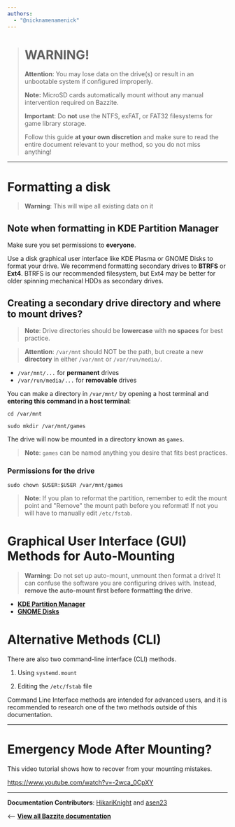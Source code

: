 ```yaml
---
authors:
  - "@nicknamenamenick"
---
```


<!-- ANCHOR: METADATA -->
<!--{"url_discourse": "https://universal-blue.discourse.group/docs?topic=970", "fetched_at": "2024-09-03 16:43:14.005694+00:00"}-->
<!-- ANCHOR_END: METADATA -->

> # WARNING!
>
> **Attention**: You may lose data on the drive(s) or result in an unbootable system if configured improperly.
>
> **Note:** MicroSD cards automatically mount without any manual intervention required on Bazzite.
>
> **Important**: Do **not** use the NTFS, exFAT, or FAT32 filesystems for game library storage.
>
> Follow this guide **at your own discretion** and make sure to read the entire document relevant to your method, so you do not miss anything!

<hr>

# Formatting a disk

> **Warning**: This will wipe all existing data on it

## Note when formatting in **KDE Partition Manager**

Make sure you set permissions to **everyone**.

Use a disk graphical user interface like KDE Plasma or GNOME Disks to format your drive. We recommend formatting secondary drives to **BTRFS** or **Ext4**. BTRFS is our recommended filesystem, but Ext4 may be better for older spinning mechanical HDDs as secondary drives.

## Creating a secondary drive directory and where to mount drives?

> **Note**: Drive directories should be **lowercase** with **no spaces** for best practice.

> **Attention**: `/var/mnt` should NOT be the path, but create a new **directory** in either `/var/mnt` or `/var/run/media/`.

- `/var/mnt/...` for **permanent** drives
- `/var/run/media/...` for **removable** drives

You can make a directory in `/var/mnt/` by opening a host terminal and **entering this command in a host terminal**:

```command
cd /var/mnt
```

```command
sudo mkdir /var/mnt/games
```

The drive will now be mounted in a directory known as `games`.

> **Note**: `games` can be named anything you desire that fits best practices.

### Permissions for the drive

```command
sudo chown $USER:$USER /var/mnt/games
```

> **Note**: If you plan to reformat the partition, remember to edit the mount point and "Remove" the mount path before you reformat! If not you will have to manually edit `/etc/fstab`.

# Graphical User Interface (GUI) Methods for Auto-Mounting

> **Warning**: Do not set up auto-mount, unmount then format a drive! It can confuse the software you are configuring drives with. Instead, **remove the auto-mount first before formatting the drive**.

- [**KDE Partition Manager**](./KDE_Partition_Manager_Auto_Mount_Guide.md)
- [**GNOME Disks**](./GNOME_Disks_Auto-Mount_Guide.md)

# Alternative Methods (CLI)

There are also two command-line interface (CLI) methods.

1.  Using `systemd.mount`

2.  Editing the `/etc/fstab` file

Command Line Interface methods are intended for advanced users, and it is recommended to research one of the two methods outside of this documentation.

<hr>

# Emergency Mode After Mounting?

This video tutorial shows how to recover from your mounting mistakes.

https://www.youtube.com/watch?v=-2wca_0CpXY

<hr>

**Documentation Contributors**: [HikariKnight](https://github.com/HikariKnight) and [asen23](https://github.com/asen23)

<-- [**View all Bazzite documentation**](https://docs.bazzite.gg)
